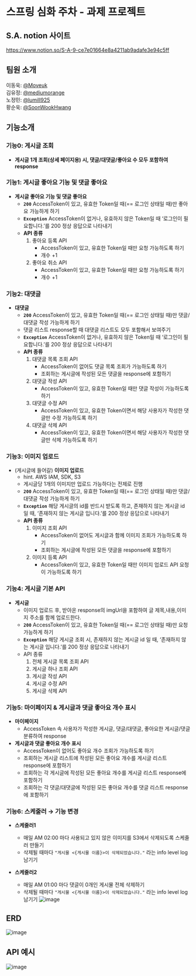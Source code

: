 # 스프링 심화 주차 - 과제 프로젝트

## S.A. notion 사이트

https://www.notion.so/S-A-9-ce7e01664e8a4211ab9adafe3e94c5ff

## 팀원 소개

이동욱: [@Moveuk](https://github.com/Moveuk)    
김유정: [@mediumorange](https://github.com/mediumorange)    
노정민: [@lumill925](https://github.com/lumill925)    
황순욱: [@SoonWookHwang](https://github.com/SoonWookHwang)    

## 기능소개

### 기능0: **게시글 조회**

- **게시글 1개 조회(상세 페이지용) 시, 댓글/대댓글/좋아요 수 모두 포함하여 response**

### 기능1: **게시글 좋아요 기능 및 댓글 좋아요**

- **게시글 좋아요 기능 및 댓글 좋아요**
    - **`200`** AccessToken이 있고, 유효한 Token일 때(== 로그인 상태일 때)만 좋아요 가능하게 하기
    - **`Exception`** AccessToken이 없거나, 유효하지 않은 Token일 때 ‘로그인이 필요합니다.’를 200 정상 응답으로 나타내기
    - **API 종류**
        1.  좋아요 등록 API
            - AccessToken이 있고, 유효한 Token일 때만 요청 가능하도록 하기
            - 개수 +1
        2. 좋아요 취소 API
            - AccessToken이 있고, 유효한 Token일 때만 요청 가능하도록 하기
            - 개수 +1

### 기능2: **대댓글**

- **대댓글**
    - **`200`** AccessToken이 있고, 유효한 Token일 때(== 로그인 상태일 때)만 댓글/대댓글 작성 가능하게 하기
    - 댓글 리스트 response할 때 대댓글 리스트도 모두 포함해서 보여주기
    - **`Exception`** AccessToken이 없거나, 유효하지 않은 Token일 때 ‘로그인이 필요합니다.’를 200 정상 응답으로 나타내기
    - **API 종류**
        1.  대댓글 목록 조회 API
            - AccessToken이 없어도 댓글 목록 조회가 가능하도록 하기
            - 조회하는 게시글에 작성된 모든 댓글을 response에 포함하기
        2. 대댓글 작성 API
            - AccessToken이 있고, 유효한 Token일 때만 댓글 작성이 가능하도록 하기
        3. 대댓글 수정 API
            - AccessToken이 있고, 유효한 Token이면서 해당 사용자가 작성한 댓글만 수정 가능하도록 하기
        4. 대댓글 삭제 API
            - AccessToken이 있고, 유효한 Token이면서 해당  사용자가 작성한 댓글만 삭제 가능하도록 하기

### 기능3: **이미지 업로드**

- (게시글에 들어갈) **이미지 업로드**
    - hint. AWS IAM, SDK, S3
    - 게시글당 1개의 이미지만 업로드 가능하다는 전제로 진행
    - **`200`** AccessToken이 있고, 유효한 Token일 때(== 로그인 상태일 때)만 댓글/대댓글 작성 가능하게 하기
    - **`Exception`** 해당 게시글의 id를 반드시 받도록 하고, 존재하지 않는 게시글 id 일 때, ‘존재하지 않는 게시글 입니다.’를 200 정상 응답으로 나타내기
    - **API 종류**
        1.  이미지 조회 API
            - AccessToken이 없어도 게시글과 함께 이미지 조회가 가능하도록 하기
            - 조회하는 게시글에 작성된 모든 댓글을 response에 포함하기
        2. 이미지 등록 API
            - AccessToken이 있고, 유효한 Token일 때만 이미지 업로드 API 요청이 가능하도록 하기

### 기능4: 게시글 기본 API

- **게시글**
    - 이미지 업로드 후, 받아온 response의 imgUrl을 포함하여 글 제목,내용,이미지 주소를 함께 업로드한다.
    - **`200`** AccessToken이 있고, 유효한 Token일 때(== 로그인 상태일 때)만 요청 가능하게 하기
    - **`Exception`** 해당 게시글 조회 시, 존재하지 않는 게시글 id 일 때, ‘존재하지 않는 게시글 입니다.’를 200 정상 응답으로 나타내기
    - API 종류
        1. 전체 게시글 목록 조회 API
        2. 게시글 하나 조회 API
        3. 게시글 작성 API
        4. 게시글 수정 API
        5. 게시글 삭제 API

### 기능5: **마이페이지 & 게시글과 댓글 좋아요 개수 표시**

- **마이페이지**
    - AccessToken 속 사용자가 작성한 게시글, 댓글/대댓글, 좋아요한 게시글/댓글 분류하여 response
- **게시글과 댓글 좋아요 개수 표시**
    - AccessToken이 없어도 좋아요 개수 조회가 가능하도록 하기
    - 조회하는 게시글 리스트에 작성된 모든 좋아요 개수를 게시글 리스트 response에 포함하기
    - 조회하는 각 게시글에 작성된 모든 좋아요 개수를 게시글 리스트 response에 포함하기
    - 조회하는 각 댓글/대댓글에 작성된 모든 좋아요 개수를 댓글 리스트 response에 포함하기

### 기능6: **스케줄러 →  기능 변경**

- **스케줄러1**
    - 매일 AM 02:00 마다 사용되고 있지 않은 이미지를 S3에서 삭제되도록 스케줄러 만들기
    - 삭제될 때마다 `"게시물 <{게시물 이름}>이 삭제되었습니다."` 라는 info level log 남기기
    
- **스케줄러2**
    - 매일 AM 01:00 마다 댓글이 0개인 게시물 전체 삭제하기
    - 삭제될 때마다 `"게시물 <{게시물 이름}>이 삭제되었습니다."` 라는 info level log 남기기
![image](https://user-images.githubusercontent.com/84966961/184093980-bbcebf0c-3c29-4e56-8997-9ed068845253.png)


## ERD

![image](https://user-images.githubusercontent.com/84966961/184094126-9a544538-77a0-433a-9bf7-ddb0cfd2ad87.png)

## API 예시

![image](https://user-images.githubusercontent.com/84966961/184094255-ecbee941-3d94-438d-bfae-cf00e8e700ef.png)

